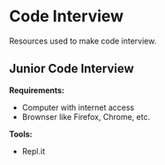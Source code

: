 # Code Interview

Resources used to make code interview.



## Junior Code Interview

**Requirements:**
- Computer with internet access
- Brownser like Firefox, Chrome, etc.

**Tools:**
- Repl.it
